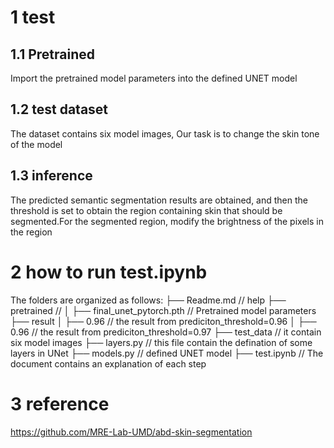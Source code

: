 # 1 test
## 1.1 Pretrained
Import the pretrained model parameters into the defined UNET model
## 1.2 test dataset
The dataset contains six model images, Our task is to change the skin tone of the model
## 1.3 inference
The predicted semantic segmentation results are obtained, and then the threshold is set to obtain the region containing skin that should be segmented.For the segmented region, modify the brightness of the pixels in the region

# 2 how to run test.ipynb
The folders are organized as follows:
├── Readme.md           // help
├── pretrained          //
│   ├── final_unet_pytorch.pth  // Pretrained model parameters
├── result
│   ├── 0.96            // the result from prediciton_threshold=0.96
│   ├── 0.96            // the result from prediciton_threshold=0.97
├── test_data           // it contain six model images
├── layers.py           // this file contain the defination of some layers in UNet
├── models.py           // defined UNET model
├── test.ipynb          // The document contains an explanation of each step

# 3 reference
https://github.com/MRE-Lab-UMD/abd-skin-segmentation
